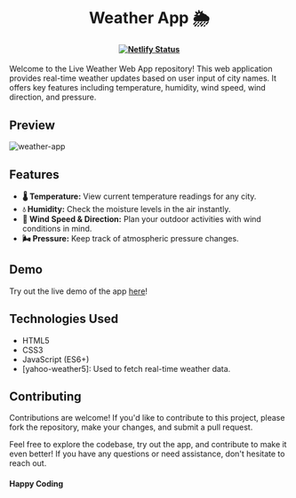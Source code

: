 <h1 align="center">Weather App 🌦️</h1>
<h4 align="center"> 
  
[![Netlify Status](https://api.netlify.com/api/v1/badges/8dcdc566-5af0-4ba6-9cbd-f26840a8346f/deploy-status)](https://app.netlify.com/sites/ninja-weather/deploys)
</h4>
Welcome to the Live Weather Web App repository! This web application provides real-time weather updates based on user input of city names. It offers key features including temperature, humidity, wind speed, wind direction, and pressure.


## Preview
![weather-app](https://github.com/Ninja-Vikash/weatherapp/assets/146564586/fb123d55-e55f-4a43-947c-ab90fe803d5c)

## Features

- **🌡️ Temperature:** View current temperature readings for any city.
- **💧 Humidity:** Check the moisture levels in the air instantly.
- **💨 Wind Speed & Direction:** Plan your outdoor activities with wind conditions in mind.
- **🌬️ Pressure:** Keep track of atmospheric pressure changes.

## Demo

Try out the live demo of the app [here](https://ninja-weather.netlify.app/)!

## Technologies Used

- HTML5
- CSS3
- JavaScript (ES6+)
- [yahoo-weather5]: Used to fetch real-time weather data.

## Contributing

Contributions are welcome! If you'd like to contribute to this project, please fork the repository, make your changes, and submit a pull request.

Feel free to explore the codebase, try out the app, and contribute to make it even better! If you have any questions or need assistance, don't hesitate to reach out.

#### Happy Coding
